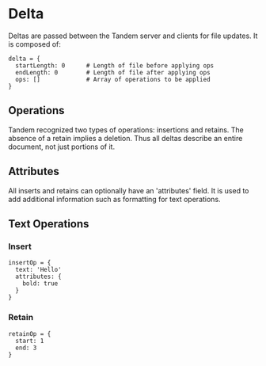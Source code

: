 Delta
===

Deltas are passed between the Tandem server and clients for file updates. It is composed of:

    delta = {
      startLength: 0      # Length of file before applying ops
      endLength: 0        # Length of file after applying ops
      ops: []             # Array of operations to be applied
    }


Operations
---

Tandem recognized two types of operations: insertions and retains. The absence of a retain implies a deletion. Thus all deltas describe an entire document, not just portions of it.


Attributes
---

All inserts and retains can optionally have an 'attributes' field. It is used to add additional information such as formatting for text operations.


Text Operations
---

### Insert

    insertOp = {
      text: 'Hello'
      attributes: {
        bold: true
      }
    }

### Retain

    retainOp = {
      start: 1
      end: 3
    }
